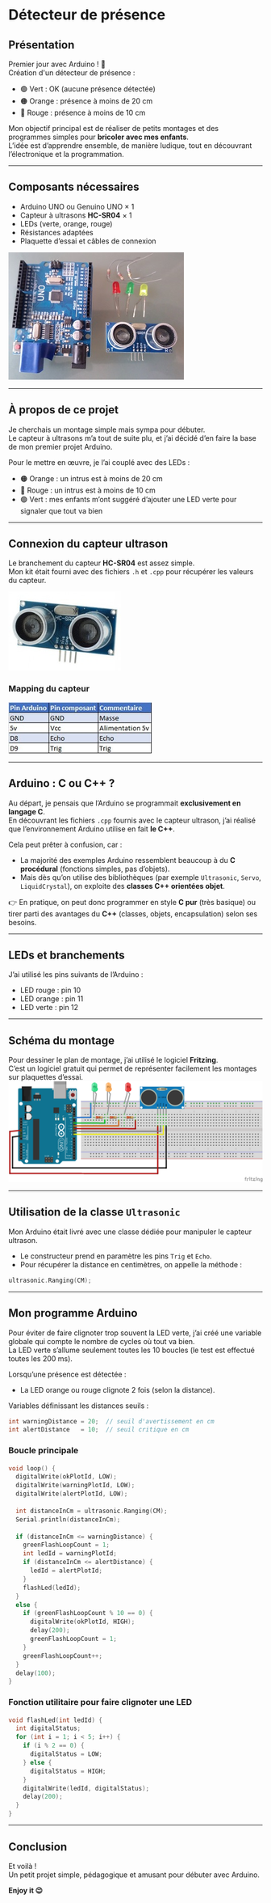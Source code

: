 # Détecteur de présence

## Présentation

Premier jour avec Arduino ! 🎉  
Création d'un détecteur de présence :

- 🟢 Vert : OK (aucune présence détectée)  
- 🟠 Orange : présence à moins de 20 cm  
- 🔴 Rouge : présence à moins de 10 cm

Mon objectif principal est de réaliser de petits montages et des programmes simples pour **bricoler avec mes enfants**.  
L’idée est d’apprendre ensemble, de manière ludique, tout en découvrant l’électronique et la programmation.

---

## Composants nécessaires

- Arduino UNO ou Genuino UNO × 1  
- Capteur à ultrasons **HC-SR04** × 1  
- LEDs (verte, orange, rouge)  
- Résistances adaptées  
- Plaquette d’essai et câbles de connexion

![Arduino UNO](components.jpg)

---

## À propos de ce projet

Je cherchais un montage simple mais sympa pour débuter.  
Le capteur à ultrasons m’a tout de suite plu, et j’ai décidé d’en faire la base de mon premier projet Arduino.

Pour le mettre en œuvre, je l’ai couplé avec des LEDs :

- 🟠 Orange : un intrus est à moins de 20 cm  
- 🔴 Rouge : un intrus est à moins de 10 cm  
- 🟢 Vert : mes enfants m’ont suggéré d’ajouter une LED verte pour signaler que tout va bien

---

## Connexion du capteur ultrason

Le branchement du capteur **HC-SR04** est assez simple.  
Mon kit était fourni avec des fichiers `.h` et `.cpp` pour récupérer les valeurs du capteur.

![Arduino UNO](ultrasonic-sensor-hc-sr04.jpg)

### Mapping du capteur

![Arduino UNO](ultrasonic-mapping.jpg)

---

## Arduino : C ou C++ ?

Au départ, je pensais que l’Arduino se programmait **exclusivement en langage C**.  
En découvrant les fichiers `.cpp` fournis avec le capteur ultrason, j’ai réalisé que l’environnement Arduino utilise en fait **le C++**.

Cela peut prêter à confusion, car :

- La majorité des exemples Arduino ressemblent beaucoup à du **C procédural** (fonctions simples, pas d’objets).  
- Mais dès qu’on utilise des bibliothèques (par exemple `Ultrasonic`, `Servo`, `LiquidCrystal`), on exploite des **classes C++ orientées objet**.  

👉 En pratique, on peut donc programmer en style **C pur** (très basique) ou tirer parti des avantages du **C++** (classes, objets, encapsulation) selon ses besoins.

---

## LEDs et branchements

J’ai utilisé les pins suivants de l’Arduino :

- LED rouge : pin 10  
- LED orange : pin 11  
- LED verte : pin 12

---

## Schéma du montage

Pour dessiner le plan de montage, j’ai utilisé le logiciel **Fritzing**.  
C’est un logiciel gratuit qui permet de représenter facilement les montages sur plaquettes d’essai.
![Arduino UNO](detecteurpresence.png)

---

## Utilisation de la classe `Ultrasonic`

Mon Arduino était livré avec une classe dédiée pour manipuler le capteur ultrason.

- Le constructeur prend en paramètre les pins `Trig` et `Echo`.  
- Pour récupérer la distance en centimètres, on appelle la méthode :

```cpp
ultrasonic.Ranging(CM);
```

---

## Mon programme Arduino

Pour éviter de faire clignoter trop souvent la LED verte, j’ai créé une variable globale qui compte le nombre de cycles où tout va bien.  
La LED verte s’allume seulement toutes les 10 boucles (le test est effectué toutes les 200 ms).

Lorsqu’une présence est détectée :  
- La LED orange ou rouge clignote 2 fois (selon la distance).

Variables définissant les distances seuils :

```cpp
int warningDistance = 20;  // seuil d'avertissement en cm
int alertDistance   = 10;  // seuil critique en cm
```

### Boucle principale

```cpp
void loop() {
  digitalWrite(okPlotId, LOW);
  digitalWrite(warningPlotId, LOW);
  digitalWrite(alertPlotId, LOW);

  int distanceInCm = ultrasonic.Ranging(CM);
  Serial.println(distanceInCm);

  if (distanceInCm <= warningDistance) {
    greenFlashLoopCount = 1;
    int ledId = warningPlotId;
    if (distanceInCm <= alertDistance) {
      ledId = alertPlotId;
    }
    flashLed(ledId);
  }
  else {
    if (greenFlashLoopCount % 10 == 0) {
      digitalWrite(okPlotId, HIGH);
      delay(200);
      greenFlashLoopCount = 1;
    }
    greenFlashLoopCount++;
  }
  delay(100);
}
```

### Fonction utilitaire pour faire clignoter une LED

```cpp
void flashLed(int ledId) {
  int digitalStatus;
  for (int i = 1; i < 5; i++) {
    if (i % 2 == 0) {
      digitalStatus = LOW;
    } else {
      digitalStatus = HIGH;
    }
    digitalWrite(ledId, digitalStatus);
    delay(200);
  }
}
```

---

## Conclusion

Et voilà !  
Un petit projet simple, pédagogique et amusant pour débuter avec Arduino.

**Enjoy it 😉**  
